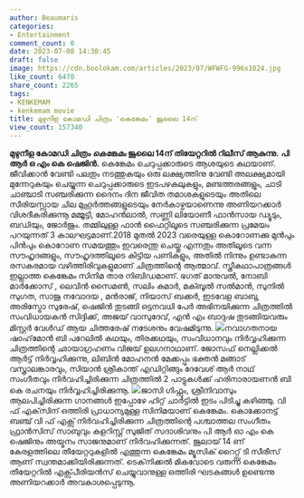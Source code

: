 ```yaml
---
author: Beaumaris
categories:
- Entertainment
comment_count: 0
date: 2023-07-08 14:38:45
draft: false
image: https://cdn.boolokam.com/articles/2023/07/WFWFG-996x1024.jpg
like_count: 6470
share_count: 2265
tags:
- KENKEMAM
- kenkemam movie
title: മുഴുനീള കോമഡി ചിത്രം 'കെങ്കേമം' ജൂലൈ 14ന്
view_count: 157340
---
```


**മുഴുനീള കോമഡി ചിത്രം *കെങ്കേമം* ജൂലൈ 14ന് തിയേറ്ററിൽ റിലീസ് ആകുന്നു.** **പി ആർ ഒ എം കെ ഷെജിൻ.** കെങ്കേമം ചെറുപ്പക്കാരുടെ ആശയുടെ കഥയാണ്. ജീവിക്കാൻ വേണ്ടി പലതും നടത്തുകയും ഒരു ലക്ഷ്യത്തിനു വേണ്ടി അലക്ഷ്യമായി മുന്നേറുകയും ചെയ്യുന്ന ചെറുപ്പക്കാരുടെ ഇടപഴകലുകളും, മണ്ടത്തരങ്ങളും, ചാടി ചാഞ്ചാടി സഞ്ചരിക്കുന്ന ദൈനം ദിന ജീവിത തമാശകളുടെയും അതിലെ സീരിയസ്സായ ചില മുഹൂർത്തങ്ങളുടെയും നേർകാഴ്ചയാണെന്നു അണിയറക്കാർ വിശദീകരിക്കുന്നൂ [](https://cdn.boolokam.com/articles/2023/07/FWFGGGGG-2.jpg)മമ്മൂട്ടി, മോഹൻലാൽ, സണ്ണി ലിയോണീ ഫാൻസായ ഡ്യൂടും, ബഡിയും, ജോർജും. തമ്മിലുള്ള ഫാൻ ഫൈറ്റിലൂടെ സഞ്ചരിക്കുന്ന പ്രമേയം പറയുന്നത് 3 കാലഘട്ടമാണ്.2018 മുതൽ 2023 വരെയുള്ള കൊറോണക്കു മുൻപും പിൻപും കൊറോണ സമയത്തും ഇവരെന്തു ചെയ്തു എന്നതും അതിലൂടെ വന്ന സൗഹൃദങ്ങളും, സൗഹൃദത്തിലൂടെ കിട്ടിയ പണികളും, അതിൽ നിന്നും ഉണ്ടാകുന്ന രസകരമായ വഴിത്തിരിവുകളുമാണ് ചിത്രത്തിന്റെ ആത്മാവ്. സ്ത്രീകഥാപാത്രങ്ങൾ ഇല്ലാത്ത കെങ്കേമം സിനിമ താര നിബിഡമാണ്. ഭഗത് മാനുവൽ, നോബി മാർക്കോസ് , ലെവിൻ സൈമൺ, സലിം കുമാർ, മക്ബൂൽ സൽമാൻ, സുനിൽ സുഗത, സാജു നവോദയ , മൻരാജ്, നിയാസ് ബക്കർ, ഇടവേള ബാബു, അരിസ്ട്രോ സുരേഷ്, ഷെജിൻ തുടങ്ങി ഒട്ടനവധി പേർ അഭിനയിക്കുന്ന ചിത്രത്തിൽ സംവിധായകൻ സിദ്ദിക്ക്, അജയ് വാസുദേവ്, എൻ എം ബാദുഷ തുടങ്ങിയവരും മിസ്റ്റർ വേൾഡ് ആയ ചിത്തരേഷ് നടേശനും വേഷമിടുന്നു. [![](https://cdn.boolokam.com/articles/2023/07/WFWFG-996x1024.jpg)](https://cdn.boolokam.com/articles/2023/07/WFWFG.jpg)നവാഗതനായ ഷാഹ്‌മോൻ ബി പറേലിൽ കഥയും, തിരക്കഥയും, സംവിധാനവും നിർവ്വഹിക്കുന്ന ചിത്രത്തിന്റെ ഛായാഗ്രഹണം വിജയ് ഉലഗനാഥാണ്. ജോസഫ് നെല്ലിക്കൽ ആർട്ട് നിർവ്വഹിക്കുന്നു, ലിബിൻ മോഹനൻ മേക്കപ്പും ഭക്തൻ മങ്ങാട് വസ്ത്രാലങ്കാരവും, സിയാൻ ശ്രീകാന്ത് എഡിറ്റിങ്ങും ദേവേശ് ആർ നാഥ്‌ സംഗീതവും നിർവഹിച്ചിരിക്കുന്ന ചിത്രത്തിൽ 2 പാട്ടുകൾക്ക് ഹരിനാരായണൻ ബി കെ രചനയും നിർവ്വഹിച്ചിരിക്കുന്നൂ. [![](https://cdn.boolokam.com/articles/2023/07/FWFWFWFFF-983x1024.jpg)](https://cdn.boolokam.com/articles/2023/07/FWFWFWFFF.jpg)ജാസി ഗിഫ്റ്റും, ശ്രീനിവാസും ആലപിച്ചിരിക്കുന്ന ഗാനങ്ങൾ ഇപ്പോഴേ ഹിറ്റ് ചാർട്ടിൽ ഇടം പിടിച്ചു കഴിഞ്ഞു. വി ഫ് എക്‌സിന് ഒത്തിരി പ്രാധാന്യമുള്ള സിനിമയാണ് കെങ്കേമം. കൊക്കോനട്ട് ബഞ്ച് വി ഫ് എക്സ് നിർവഹിച്ചിരിക്കുന്ന ചിത്രത്തിന്റെ പശ്ചാത്തല സംഗീതം ഫ്രാൻസിസ് സാബുവും കളറിസ്റ്റ് സുജിത് സദാശിവനും പി ആർ ഓ എം കെ ഷെജിനും അയ്മനം സാജനുമാണ് നിർവഹിക്കുന്നത്. ജൂലായ് 14 ണ് കേരളത്തിലെ തീയേറ്ററുകളിൽ എത്തുന്ന കെങ്കേമം മ്യൂസിക് റൈറ്റ്സ് ടി സീരീസ് ആണ് സ്വന്തമാക്കിയിരിക്കുന്നത്. ടെക്‌നിക്കൽ മികവോടെ വരുന്ന കെങ്കേമം തീയേറ്ററിൽ എക്സ്പീരിയൻസ് ചെയ്യുവാനുള്ള ഒത്തിരി ഘടകങ്ങൾ ഉണ്ടെന്നു അണിയറക്കാർ അവകാശപ്പെടുന്നൂ.